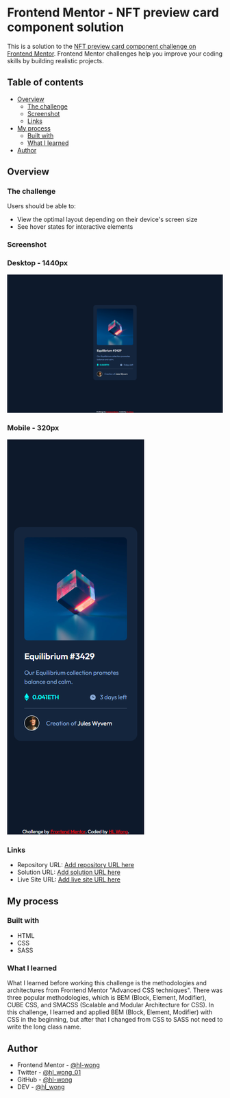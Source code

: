 # Frontend Mentor - NFT preview card component solution

This is a solution to the [NFT preview card component challenge on Frontend Mentor](https://www.frontendmentor.io/challenges/nft-preview-card-component-SbdUL_w0U). Frontend Mentor challenges help you improve your coding skills by building realistic projects.

## Table of contents

- [Overview](#overview)
  - [The challenge](#the-challenge)
  - [Screenshot](#screenshot)
  - [Links](#links)
- [My process](#my-process)
  - [Built with](#built-with)
  - [What I learned](#what-i-learned)
- [Author](#author)

## Overview

### The challenge

Users should be able to:

- View the optimal layout depending on their device's screen size
- See hover states for interactive elements

### Screenshot

### Desktop - 1440px

![Desktop 1440px](./screenshots/desktop-1440px.png)

### Mobile - 320px

![Mobile 320px](./screenshots/mobile-320px.png)

### Links

- Repository URL: [Add repository URL here](https://your-repository-url.com)
- Solution URL: [Add solution URL here](https://your-solution-url.com)
- Live Site URL: [Add live site URL here](https://your-live-site-url.com)

## My process

### Built with

- HTML
- CSS
- SASS

### What I learned

What I learned before working this challenge is the methodologies and architectures from Frontend Mentor "Advanced CSS techniques". There was three popular methodologies, which is BEM (Block, Element, Modifier), CUBE CSS, and SMACSS (Scalable and Modular Architecture for CSS). In this challenge, I learned and applied BEM (Block, Element, Modifier) with CSS in the beginning, but after that I changed from CSS to SASS not need to write the long class name.

## Author

- Frontend Mentor - [@hl-wong](https://www.frontendmentor.io/profile/hl-wong)
- Twitter - [@hl_wong_01](https://x.com/hl_wong_01)
- GitHub - [@hl-wong](https://github.com/hl-wong)
- DEV - [@hl_wong](https://dev.to/hl_wong)

